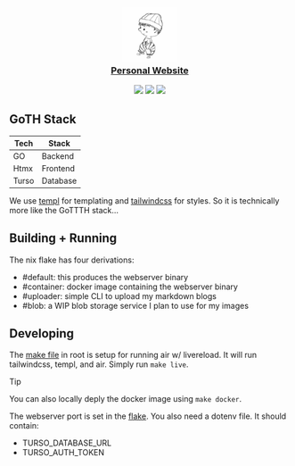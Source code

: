 <h3 align="center">
    <img 
        src="https://raw.githubusercontent.com/ethanthoma/personal-website/main/services/webserver/public/favicon/android-chrome-512x512.png" 
        width="100"
        alt="Logo"/>
    <br/>
    <a href="https://www.ethanthoma.com/">Personal Website</a>
</h3>

<p align="center">
    <img src="https://img.shields.io/github/last-commit/ethanthoma/personal-website/main?style=for-the-badge&labelColor=%231f1d2e&color=%23c4a7e7">
    <img src="https://img.shields.io/github/actions/workflow/status/ethanthoma/personal-website/docker.yml?style=for-the-badge&labelColor=%231f1d2e&color=%239ccfd8">
    <img src="https://img.shields.io/github/languages/count/ethanthoma/personal-website?style=for-the-badge&labelColor=%231f1d2e&color=%23ebbcba">
</p>


## GoTH Stack

| Tech  | Stack    |
|-------|----------|
| GO    | Backend  |
| Htmx  | Frontend |
| Turso | Database |

We use [templ](https://github.com/a-h/templ) for templating and [tailwindcss](https://github.com/tailwindlabs/tailwindcss)
for styles. So it is technically more like the GoTTTH stack...

## Building + Running

The nix flake has four derivations:
- #default: this produces the webserver binary
- #container: docker image containing the webserver binary
- #uploader: simple CLI to upload my markdown blogs
- #blob: a WIP blob storage service I plan to use for my images

## Developing

The [make file](./Makefile) in root is setup for running air w/ livereload.
It will run tailwindcss, templ, and air. Simply run `make live`.

> [!TIP]
> You can also locally deply the docker image using `make docker`. 

The webserver port is set in the [flake](./flake.nix). You also need a dotenv file.
It should contain:
- TURSO_DATABASE_URL
- TURSO_AUTH_TOKEN
